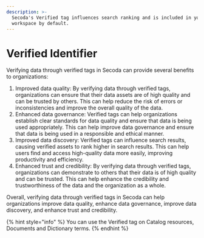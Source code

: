 ```yaml
---
description: >-
  Secoda's Verified tag influences search ranking and is included in your
  workspace by default.
---
```


# Verified Identifier

Verifying data through verified tags in Secoda can provide several benefits to organizations:

1. Improved data quality: By verifying data through verified tags, organizations can ensure that their data assets are of high quality and can be trusted by others. This can help reduce the risk of errors or inconsistencies and improve the overall quality of the data.
2. Enhanced data governance: Verified tags can help organizations establish clear standards for data quality and ensure that data is being used appropriately. This can help improve data governance and ensure that data is being used in a responsible and ethical manner.
3. Improved data discovery: Verified tags can influence search results, causing verified assets to rank higher in search results. This can help users find and access high-quality data more easily, improving productivity and efficiency.
4. Enhanced trust and credibility: By verifying data through verified tags, organizations can demonstrate to others that their data is of high quality and can be trusted. This can help enhance the credibility and trustworthiness of the data and the organization as a whole.

Overall, verifying data through verified tags in Secoda can help organizations improve data quality, enhance data governance, improve data discovery, and enhance trust and credibility.

{% hint style="info" %}
You can use the Verified tag on Catalog resources, Documents and Dictionary terms.
{% endhint %}

<figure><img src="https://secoda-public-media-assets.s3.amazonaws.com/84f933cc-fb18-4293-b58a-9bfabd26c3c3.png" alt=""><figcaption></figcaption></figure>
